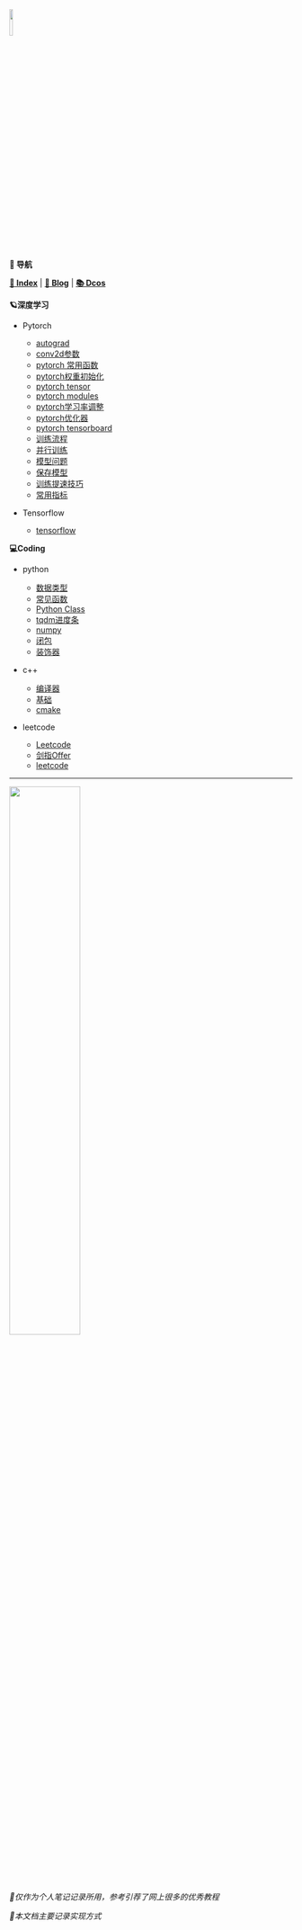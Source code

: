 <head><style type="text/css">h1:first-child {display:none;}</style></head>

<img src="https://cdn.jsdelivr.net/gh/lblbk/picgo/work/20201224164001.png" width="11%" height="11%" >

**📡 导航**

**[🔬 Index](/)** \| **[🔎 Blog](https://lblbk.github.io/blog)** \| **[📚 Dcos](https://lblbk.github.io/lblbk)**

**🪐深度学习**

- Pytorch
    - [autograd](/dl/pytorch/autograd.md)
    - [conv2d参数](/dl/pytorch/convolution.md)
    - [pytorch 常用函数](/dl/pytorch/pytorch_function.md)
    - [pytorch权重初始化](/dl/pytorch/torch_init.md)
    - [pytorch tensor](#)
    - [pytorch modules](/dl/pytorch/pytorch_modules.md)
    - [pytorch学习率调整](/dl/pytorch/lr_scheduler.md)
    - [pytorch优化器](/dl/pytorch/optimizer.md)
    - [pytorch tensorboard](/dl/pytorch/pytorch_tensorboard.md)
    - [训练流程](/dl/pytorch/train.md)
    - [并行训练](/dl/pytorch/parallelism.md)
    - [模型问题](/dl/pytorch/train_model.md)
    - [保存模型](/dl/pytorch/save.md)
    - [训练提速技巧](/dl/pytorch/train_trick.md)
    - [常用指标](/dl/od/evaluation.md)
    
- Tensorflow
	- [tensorflow](/dl/tensorflow/tensorflow.md)

**💻Coding**
- python
    - [数据类型](/coding/python/data_structures.md)
    - [常见函数](/coding/python/function.md)
    - [Python Class](/coding/python/class.md)
    - [tqdm进度条](/coding/python/tqdm.md)
    - [numpy](/coding/python/numpy.md)
    - [闭包](/coding/python/closure.md)
    - [装饰器](/coding/python/decorator.md)

- c++
    - [编译器](/coding/cpp/compiler.md)
    - [基础](/coding/cpp/base.md)
    - [cmake](/coding/cpp/cmake.md)
    
- leetcode
    - [Leetcode](/coding/leetcode/guide.md)
    - [剑指Offer](/coding/leetcode/jz_offer.md)
    - [leetcode](/coding/leetcode/leetcode.md)


***

<img src="https://cdn.jsdelivr.net/gh/lblbk/picgo/img/default1.jpg" width="50%" height="50%" >

*🎉仅作为个人笔记记录所用，参考引荐了网上很多的优秀教程*

*🎉本文档主要记录实现方式*



